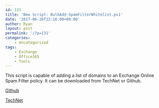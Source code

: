 ```yaml
---
id: 131
title: 'New Script: BulkAdd-SpamFilterWhitelist.ps1'
date: '2017-06-26T22:16:00+00:00'
author: Ryan
layout: post
permalink: '/?p=131'
categories:
    - Uncategorized
tags:
    - Exchange
    - Office365
    - Tools
---
```


This script is capable of adding a list of domains to an Exchange Online Spam Filter policy. It can be downloaded from TechNet or Github.

[Github](https://github.com/rnemeth90/PowerShell/blob/master/BulkAdd-SpamFilterWhitelist.ps1)

[TechNet](https://gallery.technet.microsoft.com/BulkAdd-SpamFilterWhitelist-2d2b596a)